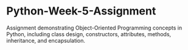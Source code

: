 # Python-Week-5-Assignment
Assignment demonstrating Object-Oriented Programming concepts in Python, including class design, constructors, attributes, methods, inheritance, and encapsulation.
